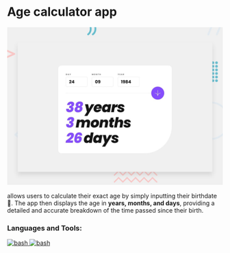 # Age calculator app

![Design preview for the Age calculator app coding challenge](./design/desktop-preview.jpg)

allows users to calculate their exact age by simply inputting their birthdate 🎂. The app then displays the age in **years, months, and days**, providing a detailed and accurate breakdown of the time passed since their birth.

<h3 align="left">Languages and Tools:</h3>
<p align="left"> <a href="https://developer.mozilla.org/en-US/docs/Web/JavaScript" target="_blank" rel="noreferrer"> <img src="https://www.vectorlogo.zone/logos/javascript/javascript-icon.svg" alt="bash" width="40" height="40"/> </a>  <a href="https://developer.mozilla.org/en-US/docs/Web/HTML" target="_blank" rel="noreferrer"> <img src="https://www.vectorlogo.zone/logos/w3_html5/w3_html5-icon.svg" alt="bash" width="40" height="40"/> </a>
